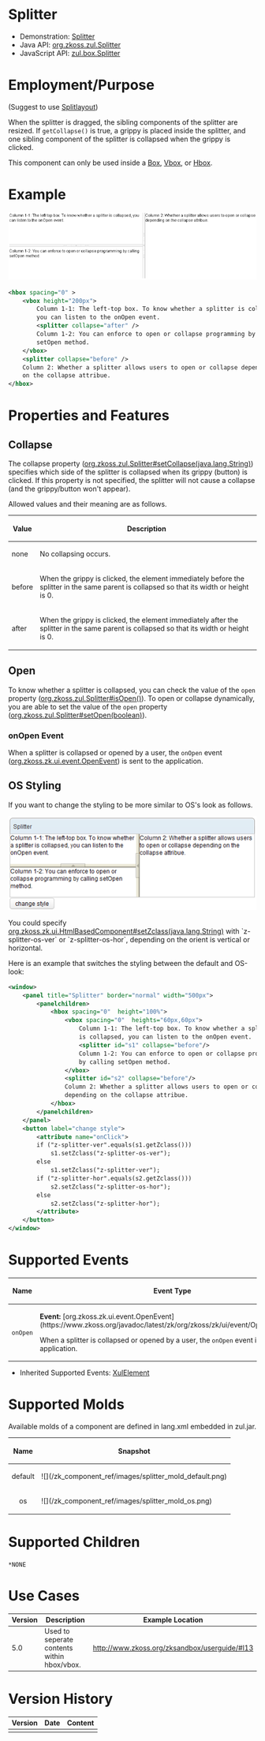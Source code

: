 

# Splitter

- Demonstration: [Splitter](http://www.zkoss.org/zkdemo/layout/splitter)
- Java API: [org.zkoss.zul.Splitter](https://www.zkoss.org/javadoc/latest/zk/org/zkoss/zul/Splitter.html)
- JavaScript API: [zul.box.Splitter](https://www.zkoss.org/javadoc/latest/jsdoc/classes/zul.box.Splitter.html)


# Employment/Purpose

(Suggest to use [ Splitlayout]({{site.baseurl}}/zk_component_ref/splitlayout))

When the splitter is dragged, the sibling components of the splitter are
resized. If `getCollapse()` is true, a grippy is placed inside the
splitter, and one sibling component of the splitter is collapsed when
the grippy is clicked.

This component can only be used inside a [ Box]({{site.baseurl}}/zk_component_ref/box), [ Vbox]({{site.baseurl}}/zk_component_ref/vbox), or [ Hbox]({{site.baseurl}}/zk_component_ref/hbox).

# Example

![](/zk_component_ref/images/ZKComRef_Splitter_Examples.PNG)

```xml
<hbox spacing="0" >
    <vbox height="200px">
        Column 1-1: The left-top box. To know whether a splitter is collapsed,
        you can listen to the onOpen event.
        <splitter collapse="after" />
        Column 1-2: You can enforce to open or collapse programming by calling
        setOpen method.
    </vbox>
    <splitter collapse="before" />
    Column 2: Whether a splitter allows users to open or collapse depending
    on the collapse attribue.
</hbox>
```

# Properties and Features

## Collapse

The collapse property
([org.zkoss.zul.Splitter#setCollapse(java.lang.String)](https://www.zkoss.org/javadoc/latest/zk/org/zkoss/zul/Splitter.html#setCollapse(java.lang.String)))
specifies which side of the splitter is collapsed when its grippy
(button) is clicked. If this property is not specified, the splitter
will not cause a collapse (and the grippy/button won't appear).

Allowed values and their meaning are as follows.

<table>
<thead>
<tr class="header">
<th><center>
<p>Value</p>
</center></th>
<th><center>
<p>Description</p>
</center></th>
</tr>
</thead>
<tbody>
<tr class="odd">
<td><p>none</p></td>
<td><p>No collapsing occurs.</p></td>
</tr>
<tr class="even">
<td><p>before</p></td>
<td><p>When the grippy is clicked, the element immediately before the
splitter in the same parent is collapsed so that its width or height is
0.</p></td>
</tr>
<tr class="odd">
<td><p>after</p></td>
<td><p>When the grippy is clicked, the element immediately after the
splitter in the same parent is collapsed so that its width or height is
0.</p></td>
</tr>
</tbody>
</table>

## Open

To know whether a splitter is collapsed, you can check the value of the
`open` property
([org.zkoss.zul.Splitter#isOpen()](https://www.zkoss.org/javadoc/latest/zk/org/zkoss/zul/Splitter.html#isOpen())). To open
or collapse dynamically, you are able to set the value of the `open`
property
([org.zkoss.zul.Splitter#setOpen(boolean)](https://www.zkoss.org/javadoc/latest/zk/org/zkoss/zul/Splitter.html#setOpen(boolean))).

### onOpen Event

When a splitter is collapsed or opened by a user, the `onOpen` event
([org.zkoss.zk.ui.event.OpenEvent](https://www.zkoss.org/javadoc/latest/zk/org/zkoss/zk/ui/event/OpenEvent.html)) is sent to the
application.

## OS Styling

If you want to change the styling to be more similar to OS's look as
follows.

![](/zk_component_ref/images/DrSplitterOS.png)

You could specify
[org.zkoss.zk.ui.HtmlBasedComponent#setZclass(java.lang.String)](https://www.zkoss.org/javadoc/latest/zk/org/zkoss/zk/ui/HtmlBasedComponent.html#setZclass(java.lang.String))
with `z-splitter-os-ver` or `z-splitter-os-hor`, depending on the orient
is vertical or horizontal.

Here is an example that switches the styling between the default and
OS-look:

```xml
<window>
    <panel title="Splitter" border="normal" width="500px">
        <panelchildren>
            <hbox spacing="0"  height="100%">
                <vbox spacing="0"  heights="60px,60px">
                    Column 1-1: The left-top box. To know whether a splitter
                    is collapsed, you can listen to the onOpen event.
                    <splitter id="s1" collapse="before"/>
                    Column 1-2: You can enforce to open or collapse programming
                    by calling setOpen method.
                </vbox>
                <splitter id="s2" collapse="before"/>
                Column 2: Whether a splitter allows users to open or collapse
                depending on the collapse attribue.
            </hbox>
        </panelchildren>
    </panel>
    <button label="change style">
        <attribute name="onClick">
        if ("z-splitter-ver".equals(s1.getZclass()))
            s1.setZclass("z-splitter-os-ver");
        else
            s1.setZclass("z-splitter-ver");
        if ("z-splitter-hor".equals(s2.getZclass()))
            s2.setZclass("z-splitter-os-hor");
        else
            s2.setZclass("z-splitter-hor");
        </attribute>
    </button>
</window>
```

# Supported Events

<table>
<thead>
<tr class="header">
<th><center>
<p>Name</p>
</center></th>
<th><center>
<p>Event Type</p>
</center></th>
</tr>
</thead>
<tbody>
<tr class="odd">
<td><center>
<p><code>onOpen</code></p>
</center></td>
<td><p><strong>Event:</strong>
[org.zkoss.zk.ui.event.OpenEvent](https://www.zkoss.org/javadoc/latest/zk/org/zkoss/zk/ui/event/OpenEvent.html)</p>
<p>When a splitter is collapsed or opened by a user, the
<code>onOpen</code> event is sent to the application.</p></td>
</tr>
</tbody>
</table>

- Inherited Supported Events: [ XulElement]({{site.baseurl}}/zk_component_ref/base_components/xulelement#Supported_Events)

# Supported Molds

Available molds of a component are defined in lang.xml embedded in
zul.jar.

<table>
<thead>
<tr class="header">
<th><center>
<p>Name</p>
</center></th>
<th><center>
<p>Snapshot</p>
</center></th>
</tr>
</thead>
<tbody>
<tr class="odd">
<td><center>
<p>default</p>
</center></td>
<td>![](/zk_component_ref/images/splitter_mold_default.png)</td>
</tr>
<tr class="even">
<td><center>
<p>os</p>
</center></td>
<td>![](/zk_component_ref/images/splitter_mold_os.png)</td>
</tr>
</tbody>
</table>

# Supported Children

`*NONE`

# Use Cases

| Version | Description                                 | Example Location                                |
|---------|---------------------------------------------|-------------------------------------------------|
| 5.0     | Used to seperate contents within hbox/vbox. | <http://www.zkoss.org/zksandbox/userguide/#l13> |

# Version History



| Version | Date | Content |
|---------|------|---------|
|         |      |         |


